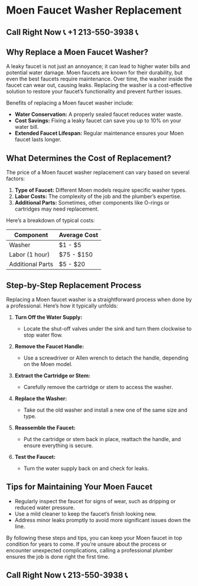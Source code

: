 # Moen Faucet Washer Replacement  

## Call Right Now 📞 +1 213-550-3938 📞

## Why Replace a Moen Faucet Washer?  

A leaky faucet is not just an annoyance; it can lead to higher water bills and potential water damage. Moen faucets are known for their durability, but even the best faucets require maintenance. Over time, the washer inside the faucet can wear out, causing leaks. Replacing the washer is a cost-effective solution to restore your faucet’s functionality and prevent further issues.  

Benefits of replacing a Moen faucet washer include:  
- **Water Conservation:** A properly sealed faucet reduces water waste.  
- **Cost Savings:** Fixing a leaky faucet can save you up to 10% on your water bill.  
- **Extended Faucet Lifespan:** Regular maintenance ensures your Moen faucet lasts longer.  

## What Determines the Cost of Replacement?  

The price of a Moen faucet washer replacement can vary based on several factors:  
1. **Type of Faucet:** Different Moen models require specific washer types.  
2. **Labor Costs:** The complexity of the job and the plumber’s expertise.  
3. **Additional Parts:** Sometimes, other components like O-rings or cartridges may need replacement.  

Here’s a breakdown of typical costs:  

| **Component**       | **Average Cost** |  
|----------------------|------------------|  
| Washer              | $1 - $5          |  
| Labor (1 hour)      | $75 - $150       |  
| Additional Parts    | $5 - $20         |  

## Step-by-Step Replacement Process  

Replacing a Moen faucet washer is a straightforward process when done by a professional. Here’s how it typically unfolds:  

1. **Turn Off the Water Supply:**  
   - Locate the shut-off valves under the sink and turn them clockwise to stop water flow.  

2. **Remove the Faucet Handle:**  
   - Use a screwdriver or Allen wrench to detach the handle, depending on the Moen model.  

3. **Extract the Cartridge or Stem:**  
   - Carefully remove the cartridge or stem to access the washer.  

4. **Replace the Washer:**  
   - Take out the old washer and install a new one of the same size and type.  

5. **Reassemble the Faucet:**  
   - Put the cartridge or stem back in place, reattach the handle, and ensure everything is secure.  

6. **Test the Faucet:**  
   - Turn the water supply back on and check for leaks.  

## Tips for Maintaining Your Moen Faucet  

- Regularly inspect the faucet for signs of wear, such as dripping or reduced water pressure.  
- Use a mild cleaner to keep the faucet’s finish looking new.  
- Address minor leaks promptly to avoid more significant issues down the line.  

By following these steps and tips, you can keep your Moen faucet in top condition for years to come. If you’re unsure about the process or encounter unexpected complications, calling a professional plumber ensures the job is done right the first time.
## Call Right Now 📞 213-550-3938 📞